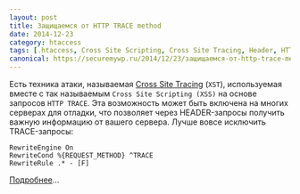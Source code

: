 ```yaml
---
layout: post
title: Защищаемся от HTTP TRACE method
date: 2014-12-23
category: htaccess
tags: [.htaccess, Cross Site Scripting, Cross Site Tracing, Header, HTTP, TRACE, XSS, XST]
canonical: https://securemywp.ru/2014/12/23/защищаемся-от-http-trace-method/
---
```


Есть техника атаки, называемая [Cross Site Tracing](http://www.cgisecurity.com/whitehat-mirror/WH-WhitePaper_XST_ebook.pdf) (`XST`), используемая вместе с так называемым `Cross Site Scripting (XSS)` на основе запросов `HTTP TRACE`. Эта возможность может быть включена на многих серверах для отладки, что позволяет через HEADER-запросы получить важную информацию от вашего сервера.
Лучше вовсе исключить TRACE-запросы:

```
RewriteEngine On
RewriteCond %{REQUEST_METHOD} ^TRACE
RewriteRule .* - [F]
```

[Подробнее](http://www.apacheweek.com/issues/03-01-24#news)…
